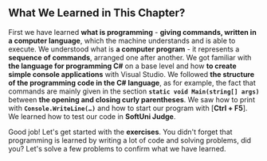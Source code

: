 ## What We Learned in This Chapter?

First we have learned **what is programming** - **giving commands, written in a computer language**, which the machine understands and is able to execute. We understood what is **a computer program** - it represents a **sequence of commands**, arranged one after another. We got familiar with **the language for programming C#** on a base level and how **to create simple console applications** with Visual Studio. We followed **the structure of the programming code in the C# language**, as for example, the fact that commands are mainly given in the section **``static void Main(string[] args)``** between **the opening and closing curly parentheses**. We saw how to print with **`Console.WriteLine(…)`** and how to start our program with [**Ctrl + F5**]. We learned how to test our code in **SoftUni Judge**.

Good job! Let's get started with the **exercises**. You didn't forget that programming is learned by writing a lot of code and solving problems, did you? Let's solve a few problems to confirm what we have learned.
